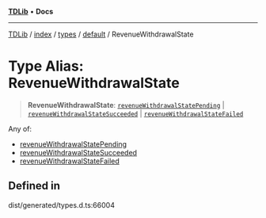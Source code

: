 [**TDLib**](../../../../../../README.md) • **Docs**

***

[TDLib](../../../../../../modules.md) / [index](../../../../../README.md) / [types](../../../README.md) / [default](../README.md) / RevenueWithdrawalState

# Type Alias: RevenueWithdrawalState

> **RevenueWithdrawalState**: [`revenueWithdrawalStatePending`](revenueWithdrawalStatePending.md) \| [`revenueWithdrawalStateSucceeded`](revenueWithdrawalStateSucceeded.md) \| [`revenueWithdrawalStateFailed`](revenueWithdrawalStateFailed.md)

Any of:
- [revenueWithdrawalStatePending](revenueWithdrawalStatePending.md)
- [revenueWithdrawalStateSucceeded](revenueWithdrawalStateSucceeded.md)
- [revenueWithdrawalStateFailed](revenueWithdrawalStateFailed.md)

## Defined in

dist/generated/types.d.ts:66004
